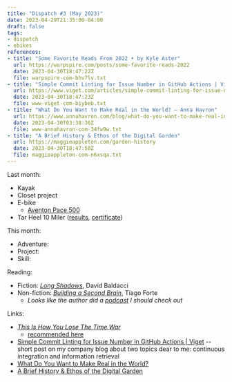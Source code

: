 ```yaml
---
title: "Dispatch #3 (May 2023)"
date: 2023-04-29T21:35:00-04:00
draft: false
tags:
- dispatch
- ebikes
references:
- title: "Some Favorite Reads From 2022 • by Kyle Aster"
  url: https://warpspire.com/posts/some-favorite-reads-2022
  date: 2023-04-30T18:47:22Z
  file: warpspire-com-bhv7lv.txt
- title: "Simple Commit Linting for Issue Number in GitHub Actions | Viget"
  url: https://www.viget.com/articles/simple-commit-linting-for-issue-number-in-github-actions/
  date: 2023-04-30T18:47:23Z
  file: www-viget-com-biybeb.txt
- title: "What Do You Want to Make Real in the World? — Anna Havron"
  url: https://www.annahavron.com/blog/what-do-you-want-to-make-real-in-the-world
  date: 2023-04-30T03:38:36Z
  file: www-annahavron-com-34fw9w.txt
- title: "A Brief History & Ethos of the Digital Garden"
  url: https://maggieappleton.com/garden-history
  date: 2023-04-30T18:47:58Z
  file: maggieappleton-com-n6xsqa.txt
---
```


Last month:

* Kayak
* Closet project
* E-bike
  * [Aventon Pace 500][1]
* Tar Heel 10 Miler ([results][2], [certificate][3])

[1]: https://www.aventon.com/products/pace500-3-step-through-ebike
[2]: 10_miler_results.pdf
[3]: 10_miler_certificate.png

<!--more-->

This month:

* Adventure:
* Project:
* Skill:

Reading:

* Fiction: [_Long Shadows_][4], David Baldacci
* Non-fiction: [_Building a Second Brain_][5], Tiago Forte
  * _Looks like the author did a [podcast][6] I should check out_

[4]: https://bookshop.org/p/books/long-shadows-david-baldacci/18261851?ean=9781538719824
[5]: https://bookshop.org/p/books/building-a-second-brain-a-proven-method-to-organize-your-digital-life-and-unlock-your-creative-potential-tiago-forte/18265370?ean=9781982167387
[6]: https://www.artofmanliness.com/character/advice/podcast-816-building-a-second-brain/

Links:

* [_This Is How You Lose The Time War_][7]
  * [recommended here][8]
* [Simple Commit Linting for Issue Number in GitHub Actions | Viget][9] -- short post on my company blog about two topics dear to me: continuous integration and information retrieval
* [What Do You Want to Make Real in the World?][10]
* [A Brief History & Ethos of the Digital Garden][11]

[7]: https://bookshop.org/p/books/this-is-how-you-lose-the-time-war-amal-el-mohtar/18270911
[8]: https://warpspire.com/posts/some-favorite-reads-2022
[9]: https://www.viget.com/articles/simple-commit-linting-for-issue-number-in-github-actions/
[10]: https://www.annahavron.com/blog/what-do-you-want-to-make-real-in-the-world
[11]: https://maggieappleton.com/garden-history
